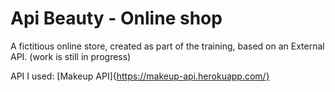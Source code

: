 # Api Beauty - Online shop

A fictitious online store, created as part of the training, based on an External API.
(work is still in progress)

API I used:
[Makeup API]{https://makeup-api.herokuapp.com/}